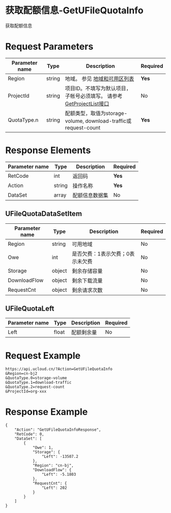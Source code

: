 # 获取配额信息-GetUFileQuotaInfo

获取配额信息

# Request Parameters
|Parameter name|Type|Description|Required|
|---|---|---|---|
|Region|string|地域。 参见 [地域和可用区列表](api/summary/regionlist)|**Yes**|
|ProjectId|string|项目ID。不填写为默认项目，子帐号必须填写。 请参考[GetProjectList接口](api/summary/get_project_list)|No|
|QuotaType.n|string|配额类型，取值为storage-volume, download-traffic或request-count|**Yes**|

# Response Elements
|Parameter name|Type|Description|Required|
|---|---|---|---|
|RetCode|int|返回码|**Yes**|
|Action|string|操作名称|**Yes**|
|DataSet|array|配额信息数据集|No|

## UFileQuotaDataSetItem
|Parameter name|Type|Description|Required|
|---|---|---|---|
|Region|string|可用地域|No|
|Owe|int|是否欠费：1表示欠费；0表示未欠费|No|
|Storage|object|剩余存储容量|No|
|DownloadFlow|object|剩余下载流量|No|
|RequestCnt|object|剩余请求次数|No|

## UFileQuotaLeft
|Parameter name|Type|Description|Required|
|---|---|---|---|
|Left|float|配额剩余量|No|

# Request Example
```
https://api.ucloud.cn/?Action=GetUFileQuotaInfo
&Region=cn-bj2
&QuotaType.0=storage-volume
&QuotaType.1=download-traffic
&QuotaType.2=request-count
&ProjectId=org-xxx
```

# Response Example
```
{
    "Action": "GetUFileQuotaInfoResponse", 
    "RetCode": 0, 
    "DataSet": [
        {
            "Owe": 1, 
            "Storage": {
                "Left": -13507.2
            }, 
            "Region": "cn-bj", 
            "DownloadFlow": {
                "Left": -5.1803
            }, 
            "RequestCnt": {
                "Left": 202
            }
        }
    ]
}
```


